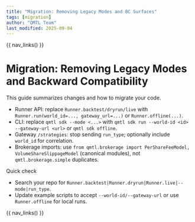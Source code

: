 ```yaml
---
title: "Migration: Removing Legacy Modes and BC Surfaces"
tags: [migration]
author: "QMTL Team"
last_modified: 2025-09-04
---
```


{{ nav_links() }}

# Migration: Removing Legacy Modes and Backward Compatibility

This guide summarizes changes and how to migrate your code.

- Runner API: replace `Runner.backtest/dryrun/live` with `Runner.run(world_id=..., gateway_url=...)` or `Runner.offline(...)`.
- CLI: replace `qmtl sdk --mode <...>` with `qmtl sdk run --world-id <id> --gateway-url <url>` or `qmtl sdk offline`.
- Gateway `/strategies`: stop sending `run_type`; optionally include `world_id` for correlation.
- Brokerage imports: use `from qmtl.brokerage import PerShareFeeModel, VolumeShareSlippageModel` (canonical modules), not `qmtl.brokerage.simple` duplicates.

Quick check
- Search your repo for `Runner.backtest|Runner.dryrun|Runner.live|--mode|run_type`.
- Update example scripts to accept `--world-id/--gateway-url` or use `Runner.offline` for local runs.

{{ nav_links() }}

